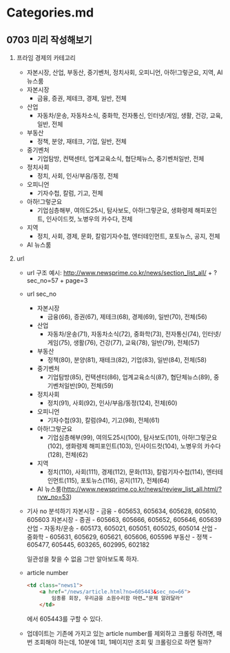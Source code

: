 # Categories.md

## 0703 미리 작성해보기

1. 프라임 경제의 카테고리
    - 자본시장, 산업, 부동산, 중기벤처, 정치사회, 오피니언, 아하!그렇군요, 지역, AI 뉴스룸
    - 자본시장
        - 금융, 증권, 제테크, 경제, 일반, 전체
    - 산업
        - 자동차/운송, 자동차소식, 중화학, 전자통신, 인터넷/게임, 생활, 건강, 교육, 일반, 전체
    - 부동산
        - 정책, 분양, 재테크, 기업, 일반, 전체
    - 중기벤처
        - 기업탐방, 컨택센터, 업계교육소식, 협단체뉴스, 중기벤처일반, 전체
    - 정치사회
        - 정치, 사회, 인사/부음/동정, 전체
    - 오피니언
        - 기자수첩, 칼럼, 기고, 전체
    - 아하!그렇군요
        - 기업심층해부, 여의도25시, 탐사보도, 아하!그렇군요, 생화령제 해피포인트, 인사이드컷, 노병우의 카수다, 전체
    - 지역
        - 정치, 사회, 경제, 문화, 칼럼기자수첩, 엔터테인먼트, 포토뉴스, 공지, 전체
    - AI 뉴스룸

2. url 
    - url 구조 예시:   http://www.newsprime.co.kr/news/section_list_all/ + ?sec_no=57 + page=3
    - url sec_no

        - 자본시장
            - 금융(66), 증권(67), 제테크(68), 경제(69), 일반(70), 전체(56)
        - 산업
            - 자동차/운송(71), 자동차소식(72), 중화학(73), 전자통신(74), 인터넷/게임(75), 생활(76), 건강(77), 교육(78), 일반(79), 전체(57)
        - 부동산
            - 정책(80), 분양(81), 재테크(82), 기업(83), 일반(84), 전체(58)
        - 중기벤처
            - 기업탐방(85), 컨택센터(86), 업계교육소식(87), 협단체뉴스(89), 중기벤처일반(90), 전체(59)
        - 정치사회
            - 정치(91), 사회(92), 인사/부음/동정(124), 전체(60)
        - 오피니언
            - 기자수첩(93), 칼럼(94), 기고(98), 전체(61)
        - 아하!그렇군요
            - 기업심층해부(99), 여의도25시(100), 탐사보도(101), 아하!그렇군요(102), 생화령제 해피포인트(103), 인사이드컷(104), 노병우의 카수다(128), 전체(62)
        - 지역
            - 정치(110), 사회(111), 경제(112), 문화(113), 칼럼기자수첩(114), 엔터테인먼트(115), 포토뉴스(116), 공지(117), 전체(64)
        - AI 뉴스룸(http://www.newsprime.co.kr/news/review_list_all.html/?rvw_no=53)

    - 기사 no 분석하기
        자본시장 - 금융 - 605653, 605634, 605628, 605610, 605603
        자본시장 - 증권 - 605663, 605666, 605652, 605646, 605639
        산업 - 자동차/운송 - 605173, 605021, 605051, 605025, 605014
        산업 - 중화학 - 605631, 605629, 605621, 605606, 605596
        부동산 - 정책 - 605477, 605445, 603265, 602995, 602182

        일관성을 찾을 수 없음
        그만 알아보도록 하자.

    - article number
        ``` html
        <td class="news1"> 
            <a href="/news/article.html?no=605443&sec_no=66">
                임종룡 회장, 우리금융 소원수리함 마련…"문제 알려달라" 
            </td>
        ```
        에서 605443를 구할 수 있다.

    - 업데이트는 기존에 가지고 있는 article number를 제외하고 크롤링 하려면, 매번 조회해야 하는데, 10분에 1회, 1페이지만 조회 및 크롤링으로 하면 될까?





    
